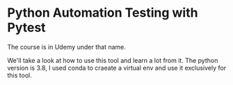 # Python Automation Testing with Pytest
The course is in Udemy under that name.

We'll take a look at how to use this tool and learn a lot from it.
The python version is 3.8, I used conda to craeate a virtual env and use it
exclusively for this tool.

